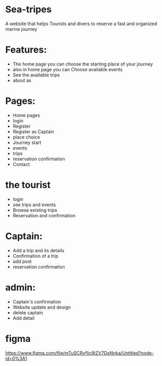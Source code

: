 # Sea-tripes

A website that helps Tourists and divers to reserve a fast and organized marine journey 

# Features:
* The home page you can choose the starting place of your journey
* also in home page you can Choose available events
* See the available trips 
* about as 

# Pages:
* Home pages
* login 
* Register
* Register as Captain
* place choice
* Journey start
* events
* trips 
* reservation confirmation
* Contact

# the tourist
* login 
* see trips and events
* Browse existing trips 
* Reservation and confirmation

# Captain:
* Add a trip and its details
* Confirmation of a trip
* add post 
* reservation confirmation

# admin:
* Captain's confirmation
* Website update and design
* delete captain
* Add detail


# figma
https://www.figma.com/file/mTuSCRvflic9iZV7DxNnka/Untitled?node-id=0%3A1



